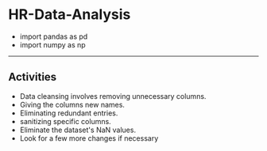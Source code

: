 # HR-Data-Analysis
- import pandas as pd
- import numpy as np
________________________________________________________________________________________________________________________________________________________________________________
## Activities
- Data cleansing involves removing unnecessary columns.
- Giving the columns new names.
- Eliminating redundant entries.
- sanitizing specific columns.
- Eliminate the dataset's NaN values.
- Look for a few more changes if necessary
